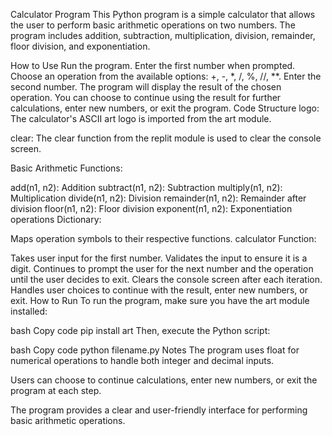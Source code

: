Calculator Program
This Python program is a simple calculator that allows the user 
to perform basic arithmetic operations on two numbers. The program 
includes addition, subtraction, multiplication, division, remainder,
floor division, and exponentiation.

How to Use
Run the program.
Enter the first number when prompted.
Choose an operation from the available options: +, -, *, /, %, //, **.
Enter the second number.
The program will display the result of the chosen operation.
You can choose to continue using the result for further calculations,
enter new numbers, or exit the program.
Code Structure
logo: The calculator's ASCII art logo is imported from the art module.

clear: The clear function from the replit module is used to clear the 
console screen.

Basic Arithmetic Functions:

add(n1, n2): Addition
subtract(n1, n2): Subtraction
multiply(n1, n2): Multiplication
divide(n1, n2): Division
remainder(n1, n2): Remainder after division
floor(n1, n2): Floor division
exponent(n1, n2): Exponentiation
operations Dictionary:

Maps operation symbols to their respective functions.
calculator Function:

Takes user input for the first number.
Validates the input to ensure it is a digit.
Continues to prompt the user for the next number and the operation
until the user decides to exit.
Clears the console screen after each iteration.
Handles user choices to continue with the result, enter new numbers,
or exit.
How to Run
To run the program, make sure you have the art module installed:

bash
Copy code
pip install art
Then, execute the Python script:

bash
Copy code
python filename.py
Notes
The program uses float for numerical operations to handle both integer 
and decimal inputs.

Users can choose to continue calculations, enter new numbers, or exit 
the program at each step.

The program provides a clear and user-friendly interface for performing 
basic arithmetic operations.